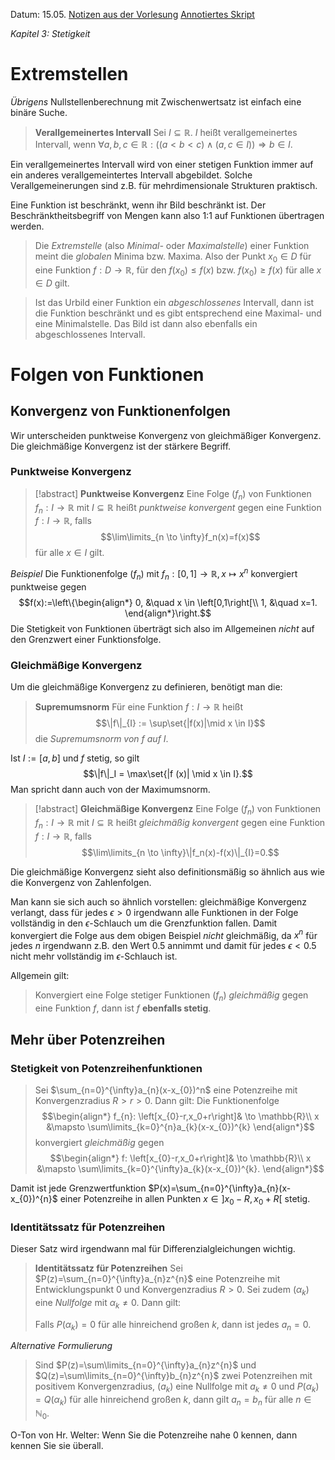 Datum: 15.05.
[Notizen aus der Vorlesung](https://ecampus.uni-bonn.de/goto_ecampus_file_3043304_download.html)
[Annotiertes Skript](https://ecampus.uni-bonn.de/goto_ecampus_file_3043305_download.html)

*Kapitel 3: Stetigkeit*
# Extremstellen

*Übrigens*
Nullstellenberechnung mit Zwischenwertsatz ist einfach eine binäre Suche.

> **Verallgemeinertes Intervall**
> Sei $I \subseteq \mathbb{R}$. $I$ heißt verallgemeinertes Intervall, wenn $\forall a,b,c \in \mathbb{R}: ((a<b<c) \land (a,c \in I)) \Rightarrow b \in I$.

Ein verallgemeinertes Intervall wird von einer stetigen Funktion immer auf ein anderes verallgemeintertes Intervall abgebildet.
Solche Verallgemeinerungen sind z.B. für mehrdimensionale Strukturen praktisch.

Eine Funktion ist beschränkt, wenn ihr Bild beschränkt ist. Der Beschränktheitsbegriff von Mengen kann also 1:1 auf Funktionen übertragen werden.

> Die *Extremstelle* (also *Minimal-* oder *Maximalstelle*) einer Funktion meint die *globalen* Minima bzw. Maxima. Also der Punkt $x_0 \in D$ für eine Funktion $f : D \to \mathbb{R}$, für den $f(x_{0})\leq f(x)$ bzw. $f(x_{0})\geq f(x)$ für alle $x \in D$ gilt.

> Ist das Urbild einer Funktion ein *abgeschlossenes* Intervall, dann ist die Funktion beschränkt und es gibt entsprechend eine Maximal- und eine Minimalstelle. Das Bild ist dann also ebenfalls ein abgeschlossenes Intervall.

# Folgen von Funktionen

## Konvergenz von Funktionenfolgen

Wir unterscheiden punktweise Konvergenz von gleichmäßiger Konvergenz. 
Die gleichmäßige Konvergenz ist der stärkere Begriff. 

### Punktweise Konvergenz

> [!abstract] **Punktweise Konvergenz**
> Eine Folge $(f_n)$ von Funktionen $f_{n}: I \to \mathbb{R}$ mit $I \subseteq \mathbb{R}$ heißt *punktweise konvergent* gegen eine Funktion $f : I \to \mathbb{R}$, falls $$\lim\limits_{n \to \infty}f_n(x)=f(x)$$ für alle $x \in I$ gilt.

*Beispiel*
Die Funktionenfolge $(f_n)$ mit $f_{n}:\left[0,1\right]\to \mathbb{R}, x \mapsto x^{n}$ konvergiert punktweise gegen $$f(x):=\left\{\begin{align*}
0, &\quad x \in \left[0,1\right[\\
1, &\quad x=1.
\end{align*}\right.$$
Die Stetigkeit von Funktionen überträgt sich also im Allgemeinen *nicht* auf den Grenzwert einer Funktionsfolge.

### Gleichmäßige Konvergenz

Um die gleichmäßige Konvergenz zu definieren, benötigt man die:

> **Supremumsnorm**
> Für eine Funktion $f: I \to \mathbb{R}$ heißt $$\|f\|_{I} := \sup\set{|f(x)|\mid x \in I}$$die *Supremumsnorm von $f$ auf $I$*.

Ist $I := \left[a, b\right]$ und $f$ stetig, so gilt $$\|f\|_I = \max\set{|f (x)| \mid x \in I}.$$
Man spricht dann auch von der Maximumsnorm.


> [!abstract] **Gleichmäßige Konvergenz**
> Eine Folge $(f_n)$ von Funktionen $f_{n}: I \to \mathbb{R}$ mit $I \subseteq \mathbb{R}$ heißt *gleichmäßig konvergent* gegen eine Funktion $f : I \to \mathbb{R}$, falls $$\lim\limits_{n \to \infty}\|f_n(x)-f(x)\|_{I}=0.$$

Die gleichmäßige Konvergenz sieht also definitionsmäßig so ähnlich aus wie die Konvergenz von Zahlenfolgen.

Man kann sie sich auch so ähnlich vorstellen: gleichmäßige Konvergenz verlangt, dass für jedes $\epsilon>0$ irgendwann alle Funktionen in der Folge vollständig in den $\epsilon$-Schlauch um die Grenzfunktion fallen.
Damit konvergiert die Folge aus dem obigen Beispiel *nicht* gleichmäßig, da $x^{n}$ für jedes $n$ irgendwann z.B. den Wert $0.5$ annimmt und damit für jedes $\epsilon<0.5$ nicht mehr vollständig im $\epsilon$-Schlauch ist.

Allgemein gilt:
> Konvergiert eine Folge stetiger Funktionen $(f_n)$ *gleichmäßig* gegen eine Funktion $f$, dann ist $f$ **ebenfalls stetig**.

## Mehr über Potenzreihen

### Stetigkeit von Potenzreihenfunktionen

> Sei $\sum_{n=0}^{\infty}a_{n}(x-x_{0})^n$ eine Potenzreihe mit Konvergenzradius $R>r>0$. Dann gilt:
> Die Funktionenfolge $$\begin{align*}
f_{n}: \left[x_{0}-r,x_0+r\right]& \to \mathbb{R}\\
x &\mapsto \sum\limits_{k=0}^{n}a_{k}(x-x_{0})^{k}
\end{align*}$$konvergiert *gleichmäßig* gegen $$\begin{align*}
f: \left[x_{0}-r,x_0+r\right]& \to \mathbb{R}\\
x &\mapsto \sum\limits_{k=0}^{\infty}a_{k}(x-x_{0})^{k}.
\end{align*}$$

Damit ist jede Grenzwertfunktion $P(x)=\sum_{n=0}^{\infty}a_{n}(x-x_{0})^{n}$ einer Potenzreihe in allen Punkten $x \in \left]x_{0}-R,x_{0}+R\right[$ stetig.

### Identitätssatz für Potenzreihen

Dieser Satz wird irgendwann mal für Differenzialgleichungen wichtig.

> **Identitätssatz für Potenzreihen**
> Sei $P(z)=\sum_{n=0}^{\infty}a_{n}z^{n}$ eine Potenzreihe mit Entwicklungspunkt $0$ und Konvergenzradius $R>0$. Sei zudem $(\alpha_k)$ eine *Nullfolge* mit $\alpha_{k}\neq 0$. Dann gilt:
> 
> Falls $P(\alpha_{k})=0$ für alle hinreichend großen $k$, dann ist jedes $a_{n}=0$.

*Alternative Formulierung*
> Sind $P(z)=\sum\limits_{n=0}^{\infty}a_{n}z^{n}$ und $Q(z)=\sum\limits_{n=0}^{\infty}b_{n}z^{n}$ zwei Potenzreihen mit positivem Konvergenzradius, $(a_{k})$ eine Nullfolge mit $a_{k}\neq 0$ und $P(\alpha_k)=Q(\alpha_k)$ für alle hinreichend großen $k$, dann gilt $a_n=b_n$ für alle $n \in \mathbb{N}_{0}$.

O-Ton von Hr. Welter: Wenn Sie die Potenzreihe nahe 0 kennen, dann kennen Sie sie überall.